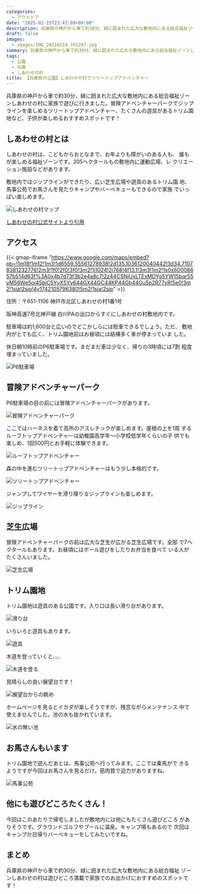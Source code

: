 ```yaml
---
categories:
  - アウトドア
date: "2025-02-15T23:43:09+09:00"
description: 兵庫県の神戸から車で約30分、緑に囲まれた広大な敷地内にある総合福祉ゾーンしあわせの村に家族で遊びに行きました。冒険アドベンチャーパークでジップラインを楽しめるツリートップアドベンチャー、たくさんの遊具があるトリム園地など、子供が楽しめるおすすめスポットです！
draft: false
images:
  - images/IMG_20210214_101207.jpg
summary: 兵庫県の神戸から車で約30分、緑に囲まれた広大な敷地内にある総合福祉ゾーンしあわせの村に家族で遊びに行きました。冒険アドベンチャーパークでジップラインを楽しめるツリートップアドベンチャー、たくさんの遊具があるトリム園地など、子供が楽しめるおすすめスポットです！
tags:
  - 公園
  - 兵庫
  - しあわせの村
title: 【兵庫県の公園】しあわせの村でツリートップアドベンチャー
---
```


兵庫県の神戸から車で約30分、緑に囲まれた広大な敷地内にある総合福祉ゾーンしあわせの村に家族で遊びに行きました。冒険アドベンチャーパークでジップラインを楽しめるツリートップアドベンチャー、たくさんの遊具があるトリム園地など、子供が楽しめるおすすめスポットです！

## しあわせの村とは

しあわせの村は、こどもからおとなまで、お年よりも障がいのある人も、
誰もが楽しめる福祉ゾーンです。205ヘクタールもの敷地内に運動広場、レ
クリエーション施設などがあります。

敷地内ではジップラインができたり、広い芝生広場や遊具のあるトリム園
地、馬事公苑でお馬さんを見たりキャンプやバーベキューもできるので家族
でいっぱい楽しめます。

![しあわせの村マップ](./images/2021-03-07_13h07_27.png)

[しあわせの村公式サイトより引用](http://www.shiawasenomura.org/)

## アクセス

{{< gmap-iframe "https://www.google.com/maps/embed?pb=!1m18!1m12!1m3!1d6559.55561278938!2d135.1036120040442!3d34.71078381232776!2m3!1f0!2f0!3f0!3m2!1i1024!2i768!4f13.1!3m3!1m2!1s0x60008657b514d63f%3A0x4b7d73f3b2e4a8c7!2z44CSNjUxLTExMDYg5YW15bqr55yM56We5oi45biC5YyX5Yy644GX44GC44KP44Gb44Gu5p2R77yR!5e0!3m2!1sja!2sjp!4v1742105796380!5m2!1sja!2sjp" >}}

住所：〒651-1106 神戸市北区しあわせの村1番1号

阪神高速7号北神戸線 白川PAの出口からすぐにしあわせの村敷地内です。

駐車場は約1,600台と広いのでどこかしらには駐車できるでしょう。ただ、
敷地内がとても広く、トリム園地前はお昼頃には結構多く車が停まっていま
した。

休日朝10時前のP6駐車場です。まだまだ車は少なく、帰りの3時頃には7割
程度埋まっていました。

![P6駐車場](./images/IMG_20210214_094614.jpg)

## 冒険アドベンチャーパーク

P6駐車場の目の前には冒険アドベンチャーパークがあります。

![冒険アドベンチャーパーク](./images/IMG_20210214_095446.jpg)

ここではハーネスを着て高所のアスレチックが楽しめます。屋根の上を1周
するルーフトップアドベンチャーは幼稚園高学年～小学校低学年くらいの子
供でも楽しめ、1回500円とお手軽に体験できます。

![ルーフトップアドベンチャー](./images/IMG_20210214_101207.jpg)

森の中を進むツリートップアドベンチャーはもう少し本格的です。

![ツリートップアドベンチャー](./images/IMG_20210214_102526.jpg)

ジャンプしてワイヤーを滑り降りるジップラインも楽しめます。

![ジップライン](./images/zipline.png)

## 芝生広場

冒険アドベンチャーパークの前は広大な芝生が広がる芝生広場です。全部
で7ヘクタールもあります。お昼頃にはボール遊びをしたりお弁当を食べて
いる人がたくさんいました。

![芝生広場](./images/IMG_20210214_095404.jpg)

## トリム園地

トリム園地は遊具のある公園です。入り口は長い滑り台があります。

![滑り台](./images/IMG_20210214_103935.jpg)

いろいろと遊具もあります。

![遊具](./images/IMG_20210214_104403.jpg)

木道を登っていくと、、、

![木道を登る](./images/IMG_20210214_105608.jpg)

見晴らしの良い展望台です！

![展望台からの眺め](./images/IMG_20210214_105758.jpg)

ホームページを見るとイカダが楽しそうですが、残念ながらメンテナンス
中で使えませんでした。池の水も抜かれています。

![水の無い池](./images/IMG_20210214_104349.jpg)

## お馬さんもいます

トリム園地で遊んだあとは、馬事公苑へ行ってみます。ここでは乗馬がで
きるようですが今回はお馬さんを見るだけ。筋肉質で迫力がありますね。

![馬事公苑](./images/IMG_20210214_123921.jpg)

## 他にも遊びどころたくさん！

今回はこのあたりで帰宅しましたが敷地内には他にもたくさん遊びどころ
がありそうです。グラウンドゴルフやプールに温泉。キャンプ場もあるので
次回はキャンプか日帰りバーベキューをしてみたいですね。

## まとめ

兵庫県の神戸から車で約30分、緑に囲まれた広大な敷地内にある総合福祉
ゾーンしあわせの村は遊びどころ満載で家族でのお出かけにおすすめのスポットです！
